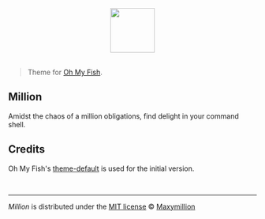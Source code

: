 <div align="center">
  <a href="http://github.com/fish-shell/omf">
  <img width=90px  src="https://cloud.githubusercontent.com/assets/8317250/8510172/f006f0a4-230f-11e5-98b6-5c2e3c87088f.png">
  </a>
</div>
<br>

> Theme for [Oh My Fish].
## Million

Amidst the chaos of a million obligations, find delight in your command shell.


## Credits

Oh My Fish's [theme-default] is used for the initial version.

<br>

--------
*Million* is distributed under the [MIT license] © [Maxymillion]

[Oh My Fish]:      https://www.github.com/oh-my-fish/oh-my-fish
[theme-default]:    https://github.com/oh-my-fish/theme-default
[MIT license]: LICENSE-MIT
[Maxymillion]:     https://github.com/Maxymillion
